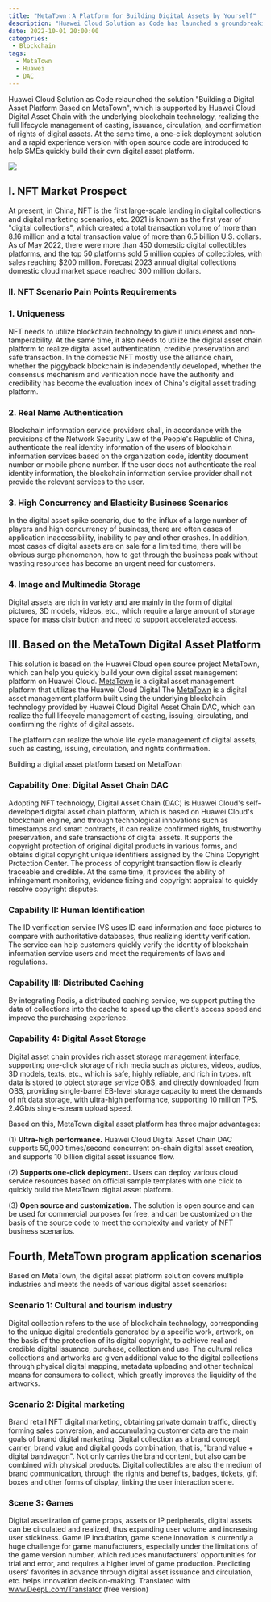 ```yaml
---
title: "MetaTown：A Platform for Building Digital Assets by Yourself"
description: "Huawei Cloud Solution as Code has launched a groundbreaking solution called Building a Digital Asset Platform based on MetaTown. Supported by Huawei Cloud's digital asset chain, this solution enables the end-to-end management of digital assets, including casting, issuance, circulation, and rights confirmation, using underlying blockchain technology. Additionally, a one-click deployment solution and a quick experience version have been released, along with open-source code, to assist small and medium-sized enterprises in rapidly building their own digital asset platforms."
date: 2022-10-01 20:00:00
categories:
 - Blockchain
tags:
  - MetaTown
  - Huawei
  - DAC
---
```


Huawei Cloud Solution as Code relaunched the solution "Building a Digital Asset Platform Based on MetaTown", which is supported by Huawei Cloud Digital Asset Chain with the underlying blockchain technology, realizing the full lifecycle management of casting, issuance, circulation, and confirmation of rights of digital assets. At the same time, a one-click deployment solution and a rapid experience version with open source code are introduced to help SMEs quickly build their own digital asset platform.

![](https://cdn.jsdelivr.net/gh/youngjuning/images@main/202310292026663.webp)

## I. NFT Market Prospect

At present, in China, NFT is the first large-scale landing in digital collections and digital marketing scenarios, etc. 2021 is known as the first year of "digital collections", which created a total transaction volume of more than 8.16 million and a total transaction value of more than 6.5 billion U.S. dollars. As of May 2022, there were more than 450 domestic digital collectibles platforms, and the top 50 platforms sold 5 million copies of collectibles, with sales reaching $200 million. Forecast 2023 annual digital collections domestic cloud market space reached 300 million dollars.

### II. NFT Scenario Pain Points Requirements

### 1. Uniqueness

NFT needs to utilize blockchain technology to give it uniqueness and non-tamperability. At the same time, it also needs to utilize the digital asset chain platform to realize digital asset authentication, credible preservation and safe transaction. In the domestic NFT mostly use the alliance chain, whether the piggyback blockchain is independently developed, whether the consensus mechanism and verification node have the authority and credibility has become the evaluation index of China's digital asset trading platform.

### 2. Real Name Authentication

Blockchain information service providers shall, in accordance with the provisions of the Network Security Law of the People's Republic of China, authenticate the real identity information of the users of blockchain information services based on the organization code, identity document number or mobile phone number. If the user does not authenticate the real identity information, the blockchain information service provider shall not provide the relevant services to the user.

### 3. High Concurrency and Elasticity Business Scenarios

In the digital asset spike scenario, due to the influx of a large number of players and high concurrency of business, there are often cases of application inaccessibility, inability to pay and other crashes. In addition, most cases of digital assets are on sale for a limited time, there will be obvious surge phenomenon, how to get through the business peak without wasting resources has become an urgent need for customers.

### 4. Image and Multimedia Storage

Digital assets are rich in variety and are mainly in the form of digital pictures, 3D models, videos, etc., which require a large amount of storage space for mass distribution and need to support accelerated access.

## III. Based on the MetaTown Digital Asset Platform

This solution is based on the Huawei Cloud open source project MetaTown, which can help you quickly build your own digital asset management platform on Huawei Cloud. [MetaTown](https://gitee.com/HuaweiCloudDeveloper/huaweicloud-solution-build-a-digital-assets-platform-based-on-meta-town) is a digital asset management platform that utilizes the Huawei Cloud Digital The [MetaTown]() is a digital asset management platform built using the underlying blockchain technology provided by Huawei Cloud Digital Asset Chain DAC, which can realize the full lifecycle management of casting, issuing, circulating, and confirming the rights of digital assets.

The platform can realize the whole life cycle management of digital assets, such as casting, issuing, circulation, and rights confirmation. [](https://cdn.jsdelivr.net/gh/youngjuning/images@main/202310292029896.webp)

Building a digital asset platform based on MetaTown

### Capability One: Digital Asset Chain DAC

Adopting NFT technology, Digital Asset Chain (DAC) is Huawei Cloud's self-developed digital asset chain platform, which is based on Huawei Cloud's blockchain engine, and through technological innovations such as timestamps and smart contracts, it can realize confirmed rights, trustworthy preservation, and safe transactions of digital assets. It supports the copyright protection of original digital products in various forms, and obtains digital copyright unique identifiers assigned by the China Copyright Protection Center. The process of copyright transaction flow is clearly traceable and credible. At the same time, it provides the ability of infringement monitoring, evidence fixing and copyright appraisal to quickly resolve copyright disputes.

### Capability II: Human Identification

The ID verification service IVS uses ID card information and face pictures to compare with authoritative databases, thus realizing identity verification. The service can help customers quickly verify the identity of blockchain information service users and meet the requirements of laws and regulations.

### Capability III: Distributed Caching

By integrating Redis, a distributed caching service, we support putting the data of collections into the cache to speed up the client's access speed and improve the purchasing experience.

### Capability 4: Digital Asset Storage

Digital asset chain provides rich asset storage management interface, supporting one-click storage of rich media such as pictures, videos, audios, 3D models, texts, etc., which is safe, highly reliable, and rich in types. nft data is stored to object storage service OBS, and directly downloaded from OBS, providing single-barrel EB-level storage capacity to meet the demands of nft data storage, with ultra-high performance, supporting 10 million TPS. 2.4Gb/s single-stream upload speed.

Based on this, MetaTown digital asset platform has three major advantages:

(1) **Ultra-high performance.** Huawei Cloud Digital Asset Chain DAC supports 50,000 times/second concurrent on-chain digital asset creation, and supports 10 billion digital asset issuance flow.

(2) **Supports one-click deployment.** Users can deploy various cloud service resources based on official sample templates with one click to quickly build the MetaTown digital asset platform.

(3) **Open source and customization.** The solution is open source and can be used for commercial purposes for free, and can be customized on the basis of the source code to meet the complexity and variety of NFT business scenarios.

## Fourth, MetaTown program application scenarios

Based on MetaTown, the digital asset platform solution covers multiple industries and meets the needs of various digital asset scenarios:

### Scenario 1: Cultural and tourism industry

Digital collection refers to the use of blockchain technology, corresponding to the unique digital credentials generated by a specific work, artwork, on the basis of the protection of its digital copyright, to achieve real and credible digital issuance, purchase, collection and use. The cultural relics collections and artworks are given additional value to the digital collections through physical digital mapping, metadata uploading and other technical means for consumers to collect, which greatly improves the liquidity of the artworks.

### Scenario 2: Digital marketing

Brand retail NFT digital marketing, obtaining private domain traffic, directly forming sales conversion, and accumulating customer data are the main goals of brand digital marketing. Digital collection as a brand concept carrier, brand value and digital goods combination, that is, "brand value + digital bandwagon". Not only carries the brand content, but also can be combined with physical products. Digital collectibles are also the medium of brand communication, through the rights and benefits, badges, tickets, gift boxes and other forms of display, linking the user interaction scene.

### Scene 3: Games

Digital assetization of game props, assets or IP peripherals, digital assets can be circulated and realized, thus expanding user volume and increasing user stickiness. Game IP incubation, game scene innovation is currently a huge challenge for game manufacturers, especially under the limitations of the game version number, which reduces manufacturers' opportunities for trial and error, and requires a higher level of game production. Predicting users' favorites in advance through digital asset issuance and circulation, etc. helps innovation decision-making. Translated with www.DeepL.com/Translator (free version)